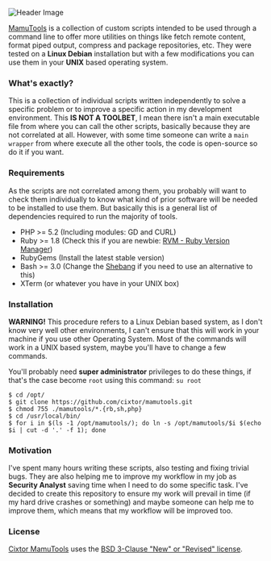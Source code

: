 ![Header Image](http://www.cixtor.com/files/large/mamutools-logo.gif)

[MamuTools](http://www.cixtor.com/mamutools) is a collection of custom scripts intended to be used through a command line to offer more utilities on things like fetch remote content, format piped output, compress and package repositories, etc. They were tested on a **Linux Debian** installation but with a few modifications you can use them in your **UNIX** based operating system.

### What's exactly?

This is a collection of individual scripts written independently to solve a specific problem or to improve a specific action in my development environment. This **IS NOT A TOOLBET**, I mean there isn't a main executable file from where you can call the other scripts, basically because they are not correlated at all. However, with some time someone can write a `main wrapper` from where execute all the other tools, the code is open-source so do it if you want.

### Requirements

As the scripts are not correlated among them, you probably will want to check them individually to know what kind of prior software will be needed to be installed to use them. But basically this is a general list of dependencies required to run the majority of tools.

* PHP >= 5.2 (Including modules: GD and CURL)
* Ruby >= 1.8 (Check this if you are newbie: [RVM - Ruby Version Manager](https://rvm.io/))
* RubyGems (Install the latest stable version)
* Bash >= 3.0 (Change the [Shebang](http://en.wikipedia.org/wiki/Shebang_(Unix)) if you need to use an alternative to this)
* XTerm (or whatever you have in your UNIX box)

### Installation

**WARNING!** This procedure refers to a Linux Debian based system, as I don't know very well other environments, I can't ensure that this will work in your machine if you use other Operating System. Most of the commands will work in a UNIX based system, maybe you'll have to change a few commands.

You'll probably need **super administrator** privileges to do these things, if that's the case become `root` using this command: `su root`

```
$ cd /opt/
$ git clone https://github.com/cixtor/mamutools.git
$ chmod 755 ./mamutools/*.{rb,sh,php}
$ cd /usr/local/bin/
$ for i in $(ls -1 /opt/mamutools/); do ln -s /opt/mamutools/$i $(echo $i | cut -d '.' -f 1); done
```

### Motivation

I've spent many hours writing these scripts, also testing and fixing trivial bugs. They are also helping me to improve my workflow in my job as **Security Analyst** saving time when I need to do some specific task. I've decided to create this repository to ensure my work will prevail in time (if my hard drive crashes or something) and maybe someone can help me to improve them, which means that my workflow will be improved too.

### License

[Cixtor MamuTools](http://www.cixtor.com/) uses the [BSD 3-Clause "New" or "Revised" license](http://opensource.org/licenses/BSD-3-Clause).